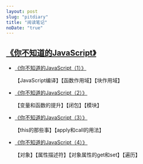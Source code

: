 ```yaml
---
layout: post
slug: "pitdiary"
title: "阅读笔记"
noDate: "true"
---
```


## [《你不知道的JavaScript》](/tags/《你不知道的JavaScript》/)
- [《你不知道的JavaScript（1）》](/2016/03/16/你不知道的JavaScript-1/)

  【JavaScript编译】【函数作用域】【块作用域】

- [《你不知道的JavaScript（2）》](/2016/03/17/你不知道的JavaScript-2/)

  【变量和函数的提升】【闭包】【模块】

- [《你不知道的JavaScript（3）》](/2016/03/18/你不知道的JavaScript-3/)

  【this的那些事】【apply和call的用法】

- [《你不知道的JavaScript（4）》](/2016/03/21/你不知道的JavaSctipt-4/)

  【对象】【属性描述符】【对象属性的get和set】【遍历】
